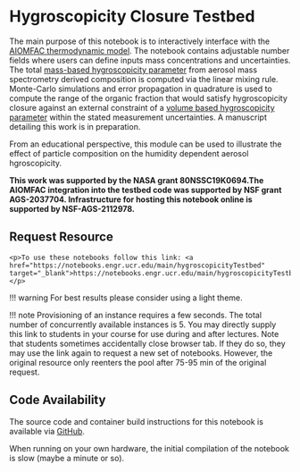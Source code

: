 # Hygroscopicity Closure Testbed

The main purpose of this notebook is to interactively interface with the [AIOMFAC thermodynamic model](http://www.aiomfac.caltech.edu/). The notebook contains adjustable number fields where users can define inputs mass concentrations and uncertainties. The total [mass-based hygroscopicity parameter](https://acp.copernicus.org/articles/13/717/2013/) from aerosol mass spectrometry derived composition is computed via the linear mixing rule. Monte-Carlo simulations and error propagation in quadrature is used to compute the range of the organic fraction that would satisfy hygroscopicity closure against an external constraint of a [volume based hygroscopicity parameter](https://acp.copernicus.org/articles/7/1961/2007/acp-7-1961-2007.html) within the stated measurement uncertainties. A manuscript detailing this work is in preparation. 

From an educational perspective, this module can be used to illustrate the effect of particle composition on the humidity dependent aerosol hgroscopicity.

**This work was supported by the NASA grant 80NSSC19K0694.The AIOMFAC integration into the testbed code was supported by NSF grant AGS-2037704. Infrastructure for hosting this notebook online is supported by NSF-AGS-2112978.**

## Request Resource

```@raw html 
<p>To use these notebooks follow this link: <a href="https://notebooks.engr.ucr.edu/main/hygroscopicityTestbed" target="_blank">https://notebooks.engr.ucr.edu/main/hygroscopicityTestbed</a></p> 
```

!!! warning
    For best results please consider using a light theme.

!!! note
    Provisioning of an instance requires a few seconds. The total number of concurrently available instances is 5. You may directly supply this link to students in your course for use during and after lectures. Note that students sometimes accidentally close browser tab. If they do so, they may use the link again to request a new set of notebooks. However, the original resource only reenters the pool after 75-95 min of the original request.

## Code Availability

The source code and container build instructions for this notebook is available via [GitHub](https://github.com/mdpetters/hygroscopicityClosureTestbed).

When running on your own hardware, the initial compilation of the notebook is slow (maybe a minute or so).  
